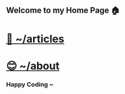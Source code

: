 ﻿## Welcome to my Home Page 🏠

# [📝 ~/articles](/articles/)

# [😊 ~/about](/about/)

### Happy Coding ~